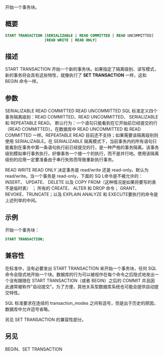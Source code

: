 开始一个事务块。

## 概要

```sql
START TRANSACTION [SERIALIZABLE | READ COMMITTED | READ UNCOMMITTED]
                  [READ WRITE | READ ONLY]
```

## 描述
START TRANSACTION 开始一个新的事务块。如果指定了隔离级别、读写模式，新的事务将会具有这些特性，就像执行了 **SET TRANSACTION** 一样，这和 BEGIN 命令一样。

## 参数

SERIALIZABLE
READ COMMITTED
READ UNCOMMITTED
SQL 标准定义四个事务隔离级别：READ COMMITTED、READ UNCOMMITTED、 SERIALIZABLE 和 REPEATABLE READ。
默认行为：一个语句只能看到在它开始前已经提交的行（READ COMMITTED）。在数据库中 READ UNCOMMITTED 和 READ COMMITTED 一样。REPEATABLE READ 目前还不支持；如果需要该隔离级别则使用 SERIALIZABLE。在 SERIALIZABLE 隔离模式下，当前事务内的所有语句只能看到在事务中第一条语句执行前已经提交的行，是一种严格的事务隔离。该事务级别模拟串行事务执行，好像事务一个接一个的执行，而不是并行地。使用该隔离级别的应用一定要准备由于串行失败而导致重新执行事务。

READ WRITE
READ ONLY
决定事务是 read/write 还是 read-only。默认为 read/write。当一个事务是 read-only，下面的 SQ L命令是不被允许的：
INSERT、 UPDATE、 DELETE 以及 COPY FROM（这种情况是如果将要写的表不是临时表） ； 所有的 CREATE、 ALTER 和 DROP 命令； GRANT、REVOKE、TRUNCATE；以及 EXPLAIN ANALYZE 和 EXECUTE要执行的命令是上述列举的中间。

## 示例

开始一个事务块：

```sql
START TRANSACTION;
```

## 兼容性
在标准中，没有必要发出 START TRANSACTION 来开始一个事务块，任何 SQL 命令会隐式地开始一个块。数据库的行为可以被视作在每个命令之后隐式地发出一个没有跟随在 START TRANSACTION（或者 BEGIN）之后的 COMMIT 并且因此通常被称作"自动提交"。为了方便，其他关系型数据库系统也可能会提供自动提交特性。

SQL 标准要求在连续的 transaction_modes 之间有逗号，但是出于历史的原因，数据库中允许逗号省略。

另见 SET TRANSACTION 的兼容性部分。

## 另见
BEGIN、SET TRANSACTION
